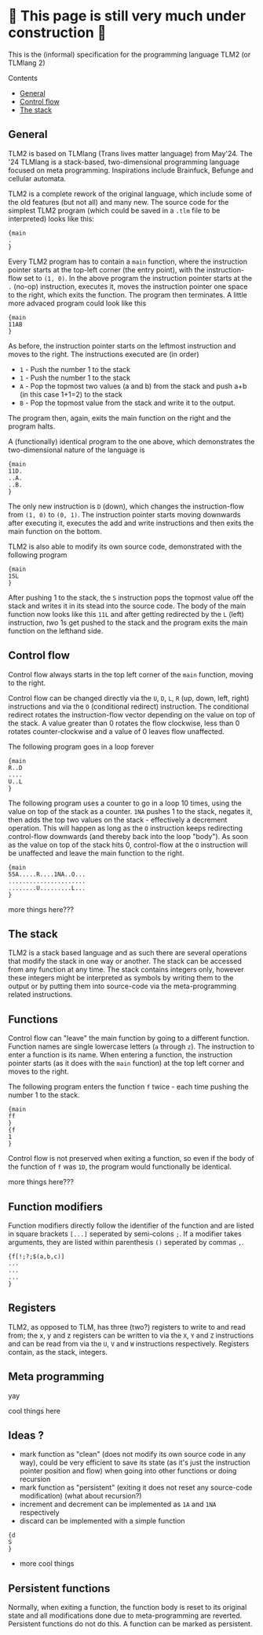 # 🚧 This page is still very much under construction 🚧
This is the (informal) specification for the programming language TLM2 (or TLMlang 2)

Contents
* [General](#general)
* [Control flow](#control-flow)
* [The stack](#the-stack)


## General
TLM2 is based on TLMlang (Trans lives matter language) from May'24.
The '24 TLMlang is a stack-based, two-dimensional programming language focused on meta programming. Inspirations include Brainfuck, Befunge and cellular automata.

TLM2 is a complete rework of the original language, which include some of the old features (but not all) and many new. The source code for the simplest TLM2 program (which could be saved in a `.tlm` file to be interpreted) looks like this:
```
{main
.
}
```
Every TLM2 program has to contain a `main` function, where the instruction pointer starts at the top-left corner (the entry point), with the instruction-flow set to `(1, 0)`. In the above program the instruction pointer starts at the `.` (no-op) instruction, executes it, moves the instruction pointer one space to the right, which exits the function. The program then terminates. A little more advaced program could look like this
```
{main
11AB
}
```
As before, the instruction pointer starts on the leftmost instruction and moves to the right. The instructions executed are (in order)
* `1` - Push the number 1 to the stack
* `1` - Push the number 1 to the stack
* `A` - Pop the topmost two values (a and b) from the stack and push a+b (in this case 1+1=2) to the stack
* `B` - Pop the topmost value from the stack and write it to the output.

The program then, again, exits the main function on the right and the program halts.

A (functionally) identical program to the one above, which demonstrates the two-dimensional nature of the language is
```
{main
11D.
..A.
..B.
}
```
The only new instruction is `D` (down), which changes the instruction-flow from `(1, 0)` to `(0, 1)`. The instruction pointer starts moving downwards after executing it, executes the add and write instructions and then exits the main function on the bottom.

TLM2 is also able to modify its own source code, demonstrated with the following program
```
{main
1SL
}
```
After pushing 1 to the stack, the `S` instruction pops the topmost value off the stack and writes it in its stead into the source code. The body of the main function now looks like this `11L` and after getting redirected by the `L` (left) instruction, *two* 1s get pushed to the stack and the program exits the main function on the lefthand side.

## Control flow
Control flow always starts in the top left corner of the `main` function, moving to the right.

Control flow can be changed directly via the `U`, `D`, `L`, `R` (up, down, left, right) instructions and via the `O` (conditional redirect) instruction. The conditional redirect rotates the instruction-flow vector depending on the value on top of the stack. A value greater than 0 rotates the flow clockwise, less than 0 rotates counter-clockwise and a value of 0 leaves flow unaffected.

The following program goes in a loop forever
```
{main
R..D
....
U..L
}
```
The following program uses a counter to go in a loop 10 times, using the value on top of the stack as a counter. `1NA` pushes 1 to the stack, negates it, then adds the top two values on the stack - effectively a decrement operation. This will happen as long as the `O` instruction keeps redirecting control-flow downwards (and thereby back into the loop "body"). As soon as the value on top of the stack hits 0, control-flow at the `O` instruction will be unaffected and leave the main function to the right.
```
{main
55A.....R....1NA..O...
......................
........U.........L...
}
```

more things here???

## The stack
TLM2 is a stack based language and as such there are several operations that modify the stack in one way or another. The stack can be accessed from any function at any time. The stack contains integers only, however these integers might be interpreted as symbols by writing them to the output or by putting them into source-code via the meta-programming related instructions.

## Functions
Control flow can "leave" the main function by going to a different function. Function names are single lowercase letters (`a` through `z`). The instruction to enter a function is its name. When entering a function, the instruction pointer starts (as it does with the `main` function) at the top left corner and moves to the right.

The following program enters the function `f` twice - each time pushing the number 1 to the stack.
```
{main
ff
}
{f
1
}
```
Control flow is not preserved when exiting a function, so even if the body of the function of `f` was `1D`, the program would functionally be identical.

more things here???

## Function modifiers
Function modifiers directly follow the identifier of the function and are listed in square brackets `[...]` seperated by semi-colons `;`. If a modifier takes arguments, they are listed within parenthesis `()` seperated by commas `,`.
```
{f[!;?;$(a,b,c)]
...
...
...
}
```

## Registers
TLM2, as opposed to TLM, has three (two?) registers to write to and read from; the x, y and z registers can be written to via the `X`, `Y` and `Z` instructions and can be read from via the `U`, `V` and `W` instructions respectively. Registers contain, as the stack, integers.

## Meta programming
yay

cool things here

## Ideas ?
* mark function as "clean" (does not modify its own source code in any way), could be very efficient to save its state (as it's just the instruction pointer position and flow) when going into other functions or doing recursion
* mark function as "persistent" (exiting it does not reset any source-code modification) (what about recursion?)
* increment and decrement can be implemented as `1A` and `1NA` respectively
* discard can be implemented with a simple function
```
{d
S
}
```
* more cool things

## Persistent functions
Normally, when exiting a function, the function body is reset to its original state and all modifications done due to meta-programming are reverted. Persistent functions do not do this. A function can be marked as persistent.










